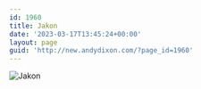 ```yaml
---
id: 1960
title: Jakon
date: '2023-03-17T13:45:24+00:00'
layout: page
guid: 'http://new.andydixon.com/?page_id=1960'
---
```


![Jakon](https://i0.wp.com/assets.g8x2.ldn.idrivee2-23.com/posters/Jakon%2001.jpg?w=1200&ssl=1 "Jakon")